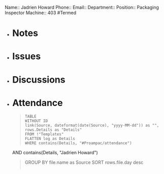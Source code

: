 Name:: Jadrien Howard
Phone:: 
Email:: 
Department:: 
Position:: Packaging Inspector
Machine:: 403
#Termed 
- # Notes
- # Issues
- # Discussions
- # Attendance
  
  > ```dataview
  > TABLE
  > WITHOUT ID
  > link(Source, dateformat(date(Source), "yyyy-MM-dd")) as "",
  > rows.Details as "Details"
  > FROM !"Templates"
  > FLATTEN log as Details
  > WHERE contains(Details, "#Proampac/attendance")
   AND contains(Details, "Jadrien Howard")
  > GROUP BY file.name as Source
  > SORT rows.file.day desc
  > ```